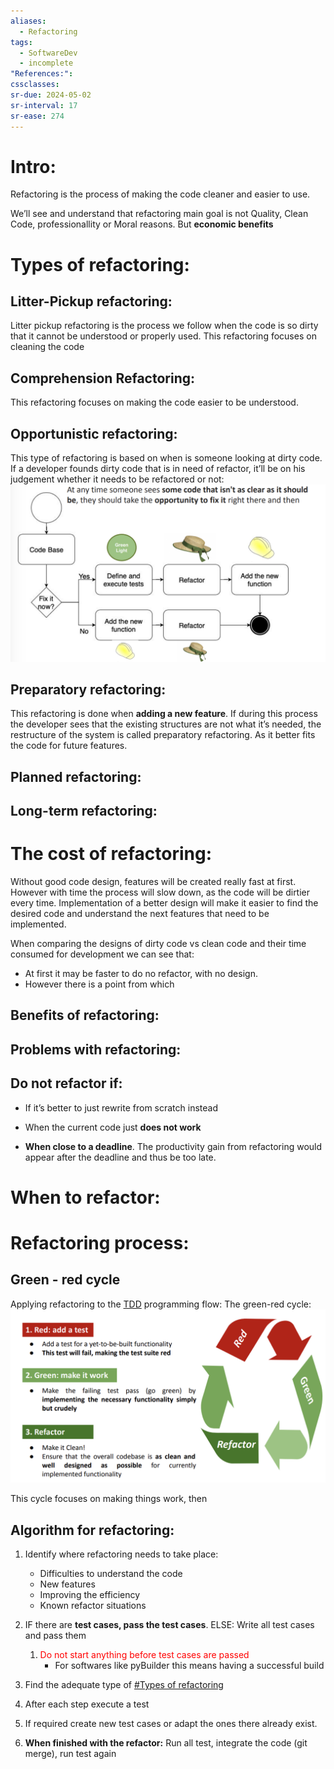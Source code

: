 ```yaml
---
aliases:
  - Refactoring
tags:
  - SoftwareDev
  - incomplete
"References:": 
cssclasses: 
sr-due: 2024-05-02
sr-interval: 17
sr-ease: 274
---
```

# Intro:
Refactoring is the process of making the code cleaner and easier to use. 

We’ll see and understand that refactoring main goal is not Quality, Clean Code, professionallity or Moral reasons. But **economic benefits** 
# Types of refactoring: 

## Litter-Pickup refactoring: 
Litter pickup refactoring is the process we follow when the code is so dirty that it cannot be understood or properly used. This refactoring focuses on cleaning the code
## Comprehension Refactoring: 
This refactoring focuses on making the code easier to be understood.
## Opportunistic refactoring: 
This type of refactoring is based on when is someone looking at dirty code. If a developer founds dirty code that is in need of refactor, it’ll be on his judgement whether it needs to be refactored or not: 
![Screenshot 2024-04-09 at 17.22.56](../99%20-%20Meta/0.%20Attachments/Screenshot%202024-04-09%20at%2017.22.56.png)
## Preparatory refactoring: 
This refactoring is done when **adding a new feature**. If during this process the developer sees that the existing structures are not what it’s needed, the restructure of the system is called preparatory refactoring. As it better fits the code for future features. 

## Planned refactoring:

## Long-term refactoring: 

# The cost of refactoring: 
Without good code design, features will be created really fast at first. However with time the process will slow down, as the code will be dirtier every time. 
Implementation of a better design will make it easier to find the desired code and understand the next features that need to be implemented. 

When comparing the designs of dirty code vs clean code and their time consumed for development we can see that: 
+ At first it may be faster to do no refactor, with no design. 
+ However there is a point from which 
## Benefits of refactoring: 

## Problems with refactoring: 
## Do not refactor if:

+ If it’s better to just rewrite from scratch instead

+ When the current code just **does not work**

+ **When close to a deadline**. 
	The productivity gain from refactoring would appear after the deadline and thus be too late. 
# When to refactor:


# Refactoring process:
## Green - red cycle
Applying refactoring to the [TDD](20240501%20-%20124636%20-%20Equivalent%20test%20classes.md) programming flow: The green-red cycle: 
![Screenshot 2024-04-09 at 17.17.43](../99%20-%20Meta/0.%20Attachments/Screenshot%202024-04-09%20at%2017.17.43.png)

This cycle focuses on making things work, then 

## Algorithm for refactoring:

1. Identify where refactoring needs to take place: 
	+ Difficulties to understand the code
	+ New features
	+ Improving the efficiency
	+ Known refactor situations
	
2. IF there are **test cases, pass the test cases**. ELSE: Write all test cases and pass them 
	1. <font color="#ff0000">Do not start anything before test cases are passed</font>
		+ For softwares like pyBuilder this means having a successful build
3. Find the adequate type of [#Types of refactoring](#Types%20of%20refactoring)
4. After each step execute a test
5. If required create new test cases or adapt the ones there already exist.
6. **When finished with the refactor:** Run all test, integrate the code (git merge), run test again
